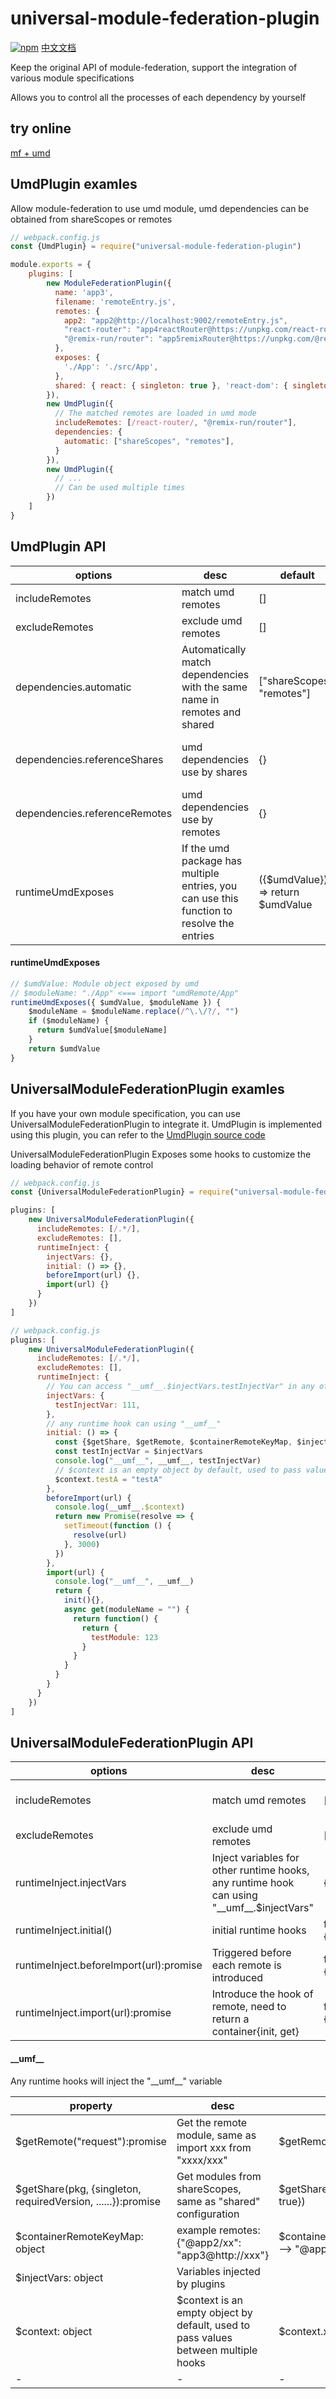 # universal-module-federation-plugin

[![npm](https://img.shields.io/npm/v/universal-module-federation-plugin.svg)](https://www.npmjs.com/package/universal-module-federation-plugin)
[中文文档](https://github.com/zhangHongEn/universal-module-federation-plugin/blob/main/packages/universal-module-federation-plugin/README-cn.md)

Keep the original API of module-federation, support the integration of various module specifications

Allows you to control all the processes of each dependency by yourself

## try online

[mf + umd](https://stackblitz.com/github/wpmjs/examples/tree/main/umf-demo?file=app2%2Fwebpack.config.js)

## UmdPlugin examles

Allow module-federation to use umd module, umd dependencies can be obtained from shareScopes or remotes

``` js
// webpack.config.js
const {UmdPlugin} = require("universal-module-federation-plugin")

module.exports = {
    plugins: [
        new ModuleFederationPlugin({
          name: 'app3',
          filename: 'remoteEntry.js',
          remotes: {
            app2: "app2@http://localhost:9002/remoteEntry.js",
            "react-router": "app4reactRouter@https://unpkg.com/react-router@6.4.3/dist/umd/react-router.production.min.js",
            "@remix-run/router": "app5remixRouter@https://unpkg.com/@remix-run/router@1.0.3/dist/router.umd.min.js"
          },
          exposes: {
            './App': './src/App',
          },
          shared: { react: { singleton: true }, 'react-dom': { singleton: true } },
        }),
        new UmdPlugin({
          // The matched remotes are loaded in umd mode
          includeRemotes: [/react-router/, "@remix-run/router"],
          dependencies: {
            automatic: ["shareScopes", "remotes"],
          }
        }),
        new UmdPlugin({
          // ...
          // Can be used multiple times
        })   
    ]
}
```

## UmdPlugin API

| options                       | desc                                                                                      | default                           | examles                                           |
|-------------------------------|-------------------------------------------------------------------------------------------|-----------------------------------|:--------------------------------------------------|
| includeRemotes                | match umd remotes                                                                         | []                                | [/umd-app/, "app3"]                               |
| excludeRemotes                | exclude umd remotes                                                                       | []                                | ["app2"]                                          |
| dependencies.automatic        | Automatically match dependencies with the same name in remotes and shared                 | ["shareScopes", "remotes"]        |                                                   |
| dependencies.referenceShares  | umd dependencies use by shares                                                            | {}                                | {react: {singleton: true, requiredVersion: "17"}} |
| dependencies.referenceRemotes | umd dependencies use by remotes                                                           | {}                                | {react: "app5"}                                   |
| runtimeUmdExposes             | If the umd package has multiple entries, you can use this function to resolve the entries | ({$umdValue}) => return $umdValue |                                                   |

#### runtimeUmdExposes
``` js
// $umdValue: Module object exposed by umd
// $moduleName: "./App" <=== import "umdRemote/App"
runtimeUmdExposes({ $umdValue, $moduleName }) {
    $moduleName = $moduleName.replace(/^\.\/?/, "")
    if ($moduleName) {
      return $umdValue[$moduleName]
    }
    return $umdValue
}
```

## UniversalModuleFederationPlugin examles

If you have your own module specification, you can use UniversalModuleFederationPlugin to integrate it. 
UmdPlugin is implemented using this plugin, you can refer to the [UmdPlugin source code](./src/UmdPlugin.js)

UniversalModuleFederationPlugin Exposes some hooks to customize the loading behavior of remote control

``` js
// webpack.config.js
const {UniversalModuleFederationPlugin} = require("universal-module-federation-plugin")

plugins: [
    new UniversalModuleFederationPlugin({
      includeRemotes: [/.*/],
      excludeRemotes: [],
      runtimeInject: {
        injectVars: {},
        initial: () => {},
        beforeImport(url) {},
        import(url) {}
      }
    })
]
```


``` js
// webpack.config.js
plugins: [
    new UniversalModuleFederationPlugin({
      includeRemotes: [/.*/],
      excludeRemotes: [],
      runtimeInject: {
        // You can access "__umf__.$injectVars.testInjectVar" in any of the following runtime hooks
        injectVars: {
          testInjectVar: 111,
        },
        // any runtime hook can using "__umf__"
        initial: () => {
          const {$getShare, $getRemote, $containerRemoteKeyMap, $injectVars, $context} = __umf__
          const testInjectVar = $injectVars
          console.log("__umf__", __umf__, testInjectVar)
          // $context is an empty object by default, used to pass values between multiple hooks
          $context.testA = "testA"
        },
        beforeImport(url) {
          console.log(__umf__.$context)
          return new Promise(resolve => {
            setTimeout(function () {
              resolve(url)
            }, 3000)
          })
        },
        import(url) {
          console.log("__umf__", __umf__)
          return {
            init(){},
            async get(moduleName = "") {
              return function() {
                return {
                  testModule: 123
                }
              }
            }
          }
        }
      }
    })
]
```

## UniversalModuleFederationPlugin API

| options                                      | desc                                                                                       | default      | examles             |
|----------------------------------------------|--------------------------------------------------------------------------------------------|--------------|:--------------------|
| includeRemotes                               | match umd remotes                                                                          | []           | [/umd-app/, "app3"] |
| excludeRemotes                               | exclude umd remotes                                                                        | []           | ["app2"]            |
| runtimeInject.injectVars                     | Inject variables for other runtime hooks, any runtime hook can using "\_\_umf\_\_.$injectVars" | {}           | {test: 123}         |
| runtimeInject.initial()                      | initial runtime hooks                                                                      | function(){} |                     |
| runtimeInject.beforeImport(url):promise<url> | Triggered before each remote is introduced                                                 | function(){} |                     |
| runtimeInject.import(url):promise<module>    | Introduce the hook of remote, need to return a container{init, get}                        | function(){} |                     

#### \_\_umf\_\_

Any runtime hooks will inject the "\_\_umf\_\_" variable


| property                                                             | desc                                                                                                                 | examles                                    |
|----------------------------------------------------------------------|----------------------------------------------------------------------------------------------------------------------|--------------------------------------------|
| $getRemote("request"):promise<module>                                | Get the remote module, same as import xxx from "xxxx/xxx"                                                            | $getRemote("app2/App")                     |
| $getShare(pkg, {singleton, requiredVersion, ......}):promise<module> | Get modules from shareScopes, same as "shared" configuration                                                         | $getShare("react", {singleton: true})      |
| $containerRemoteKeyMap: object                                       | example remotes: {"@app2/xx": "app3@http://xxx"}  | $containerRemoteKeyMap.app3 --> "@app2/xx" |
| $injectVars: object                                                  | Variables injected by plugins                                                                                        |                                            |
| $context: object                                                     | $context is an empty object by default, used to pass values between multiple hooks                                   | $context.xxx = xxx                         |
| -                                                                    | -                                                                                                                    | -                                          |

